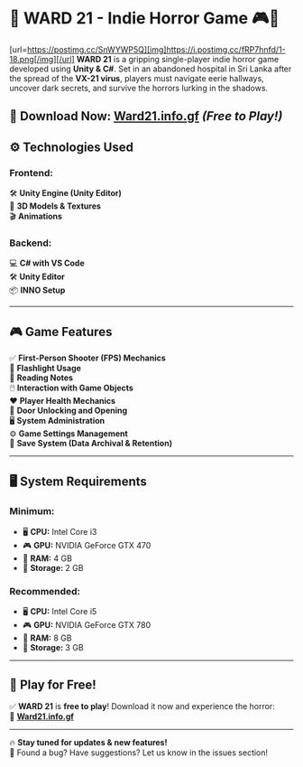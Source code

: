 # 🏥 WARD 21 - Indie Horror Game 🎮👻  
[url=https://postimg.cc/SnWYWP5Q][img]https://i.postimg.cc/fRP7hnfd/1-18.png[/img][/url]
**WARD 21** is a gripping single-player indie horror game developed using **Unity & C#**. Set in an abandoned hospital in Sri Lanka after the spread of the **VX-21 virus**, players must navigate eerie hallways, uncover dark secrets, and survive the horrors lurking in the shadows.  

🚀 **Download Now:** [Ward21.info.gf](url) *(Free to Play!)*   
---

## ⚙️ Technologies Used  

### **Frontend:**  
🛠️ **Unity Engine (Unity Editor)**  
🎨 **3D Models & Textures**  
🎬 **Animations**  

### **Backend:**  
💻 **C# with VS Code**  
🛠️ **Unity Editor**  
📦 **INNO Setup**  

---

## 🎮 Game Features  

✅ **First-Person Shooter (FPS) Mechanics**  
🔦 **Flashlight Usage**  
📖 **Reading Notes**  
🖱️ **Interaction with Game Objects**  
❤️ **Player Health Mechanics**  
🔑 **Door Unlocking and Opening**  
🖥️ **System Administration**  
⚙️ **Game Settings Management**  
💾 **Save System (Data Archival & Retention)**  

---

## 🖥️ System Requirements  

### **Minimum:**  
- 🖥 **CPU:** Intel Core i3  
- 🎮 **GPU:** NVIDIA GeForce GTX 470  
- 🔧 **RAM:** 4 GB  
- 💾 **Storage:** 2 GB  

### **Recommended:**  
- 🖥 **CPU:** Intel Core i5  
- 🎮 **GPU:** NVIDIA GeForce GTX 780  
- 🔧 **RAM:** 8 GB  
- 💾 **Storage:** 3 GB  

---

## 🎉 Play for Free!  

✅ **WARD 21** is **free to play**! Download it now and experience the horror:  
🔗 **[Ward21.info.gf](url)**  

---

🔥 **Stay tuned for updates & new features!**  
💬 Found a bug? Have suggestions? Let us know in the issues section!  



